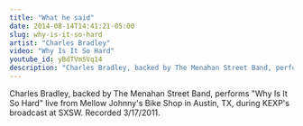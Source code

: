 ```yaml
---
title: "What he said"
date: 2014-08-14T14:41:21-05:00
slug: why-is-it-so-hard
artist: "Charles Bradley"
video: "Why Is It So Hard"
youtube_id: yBdTVmSVq14
description: "Charles Bradley, backed by The Menahan Street Band, performs 'Why Is It So Hard' live from Mellow Johnny's Bike Shop in Austin, TX, during KEXP's broadcast at SXSW. Recorded 3/17/2011."
---
```


Charles Bradley, backed by The Menahan Street Band, performs "Why Is It So Hard" live from Mellow Johnny's Bike Shop in Austin, TX, during KEXP's broadcast at SXSW. Recorded 3/17/2011.